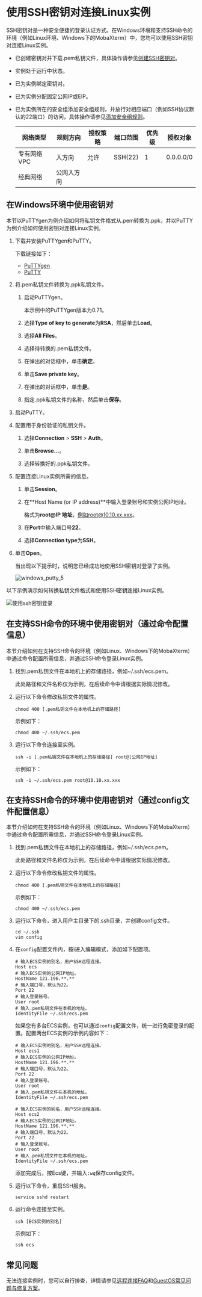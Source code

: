 # 使用SSH密钥对连接Linux实例

SSH密钥对是一种安全便捷的登录认证方式。在Windows环境和支持SSH命令的环境（例如Linux环境、Windows下的MobaXterm）中，您均可以使用SSH密钥对连接Linux实例。

-   已创建密钥对并下载.pem私钥文件，具体操作请参见[创建SSH密钥对](/cn.zh-CN/安全/SSH密钥对/使用SSH密钥对/创建SSH密钥对.md)。
-   实例处于运行中状态。
-   已为实例绑定密钥对。
-   已为实例分配固定公网IP或EIP。
-   已为实例所在的安全组添加安全组规则，并放行对相应端口（例如SSH协议默认的22端口）的访问，具体操作请参见[添加安全组规则](/cn.zh-CN/安全/安全组/添加安全组规则.md)。

    |网络类型|规则方向|授权策略|端口范围|优先级|授权对象|
    |----|----|----|----|---|----|
    |专有网络VPC|入方向|允许|SSH\(22\)|1|0.0.0.0/0|
    |经典网络|公网入方向|


## 在Windows环境中使用密钥对

本节以PuTTYgen为例介绍如何将私钥文件格式从.pem转换为.ppk，并以PuTTY为例介绍如何使用密钥对连接Linux实例。

1.  下载并安装PuTTYgen和PuTTY。

    下载链接如下：

    -   [PuTTYgen](https://the.earth.li/~sgtatham/putty/latest/w64/puttygen.exe)
    -   [PuTTY](https://the.earth.li/~sgtatham/putty/latest/w64/putty.exe)
2.  将.pem私钥文件转换为.ppk私钥文件。

    1.  启动PuTTYgen。

        本示例中的PuTTYgen版本为0.71。

    2.  选择**Type of key to generate**为**RSA**，然后单击**Load**。

    3.  选择**All Files**。

    4.  选择待转换的.pem私钥文件。

    5.  在弹出的对话框中，单击**确定**。

    6.  单击**Save private key**。

    7.  在弹出的对话框中，单击**是**。

    8.  指定.ppk私钥文件的名称，然后单击**保存**。

3.  启动PuTTY。

4.  配置用于身份验证的私钥文件。

    1.  选择**Connection** \> **SSH** \> **Auth**。

    2.  单击**Browse…**。

    3.  选择转换好的.ppk私钥文件。

5.  配置连接Linux实例所需的信息。

    1.  单击**Session**。

    2.  在**Host Name \(or IP address\)**中输入登录账号和实例公网IP地址。

        格式为**root@IP 地址**，例如root@10.10.xx.xxx。

    3.  在**Port**中输入端口号**22**。

    4.  选择**Connection type**为**SSH**。

6.  单击**Open**。

    当出现以下提示时，说明您已经成功地使用SSH密钥对登录了实例。

    ![windows_putty_5](https://static-aliyun-doc.oss-cn-hangzhou.aliyuncs.com/assets/img/zh-CN/1904359951/p51203.png)


以下示例演示如何转换私钥文件格式和使用SSH密钥连接Linux实例。

![使用ssh密钥登录](https://static-aliyun-doc.oss-cn-hangzhou.aliyuncs.com/assets/img/zh-CN/1904359951/p97815.gif)

## 在支持SSH命令的环境中使用密钥对（通过命令配置信息）

本节介绍如何在支持SSH命令的环境（例如Linux、Windows下的MobaXterm）中通过命令配置所需信息，并通过SSH命令登录Linux实例。

1.  找到.pem私钥文件在本地机上的存储路径，例如~/.ssh/ecs.pem。

    此处路径和文件名称仅为示例，在后续命令中请根据实际情况修改。

2.  运行以下命令修改私钥文件的属性。

    ```
    chmod 400 [.pem私钥文件在本地机上的存储路径]
    ```

    示例如下：

    ```
    chmod 400 ~/.ssh/ecs.pem
    ```

3.  运行以下命令连接至实例。

    ```
    ssh -i [.pem私钥文件在本地机上的存储路径] root@[公网IP地址]
    ```

    示例如下：

    ```
    ssh -i ~/.ssh/ecs.pem root@10.10.xx.xxx
    ```


## 在支持SSH命令的环境中使用密钥对（通过config文件配置信息）

本节介绍如何在支持SSH命令的环境（例如Linux、Windows下的MobaXterm）中通过命令配置所需信息，并通过SSH命令登录Linux实例。

1.  找到.pem私钥文件在本地机上的存储路径，例如~/.ssh/ecs.pem。

    此处路径和文件名称仅为示例，在后续命令中请根据实际情况修改。

2.  运行以下命令修改私钥文件的属性。

    ```
    chmod 400 [.pem私钥文件在本地机上的存储路径]
    ```

    示例如下：

    ```
    chmod 400 ~/.ssh/ecs.pem
    ```

3.  运行以下命令，进入用户主目录下的.ssh目录，并创建config文件。

    ```
    cd ~/.ssh
    vim config
    ```

4.  在`config`配置文件内，按i进入编辑模式，添加如下配置项。

    ```
    # 输入ECS实例的别名，用户SSH远程连接。
    Host ecs
    # 输入ECS实例的公网IP地址。
    HostName 121.196.**.**
    # 输入端口号，默认为22。
    Port 22
    # 输入登录账号。
    User root
    # 输入.pem私钥文件在本机的地址。
    IdentityFile ~/.ssh/ecs.pem
    ```

    如果您有多台ECS实例，也可以通过`config`配置文件，统一进行免密登录的配置。配置两台ECS实例的示例内容如下：

    ```
    # 输入ECS实例的别名，用户SSH远程连接。
    Host ecs1
    # 输入ECS实例的公网IP地址。
    HostName 121.196.**.**
    # 输入端口号，默认为22。
    Port 22
    # 输入登录账号。
    User root
    # 输入.pem私钥文件在本机的地址。
    IdentityFile ~/.ssh/ecs.pem
    
    # 输入ECS实例的别名，用户SSH远程连接。
    Host ecs2
    # 输入ECS实例的公网IP地址。
    HostName 121.196.**.**
    # 输入端口号，默认为22。
    Port 22
    # 输入登录账号。
    User root
    # 输入.pem私钥文件在本机的地址。
    IdentityFile ~/.ssh/ecs.pem
    ```

    添加完成后，按Ecs键，并输入`:wq`保存config文件。

5.  运行以下命令，重启SSH服务。

    ```
    service sshd restart
    ```

6.  运行命令连接至实例。

    ```
    ssh [ECS实例的别名]
    ```

    示例如下：

    ```
    ssh ecs
    ```


## 常见问题

无法连接实例时，您可以自行排查，详情请参见[远程连接FAQ]()和[GuestOS常见问题与修复方案](https://help.aliyun.com/document_detail/175789.html)。

